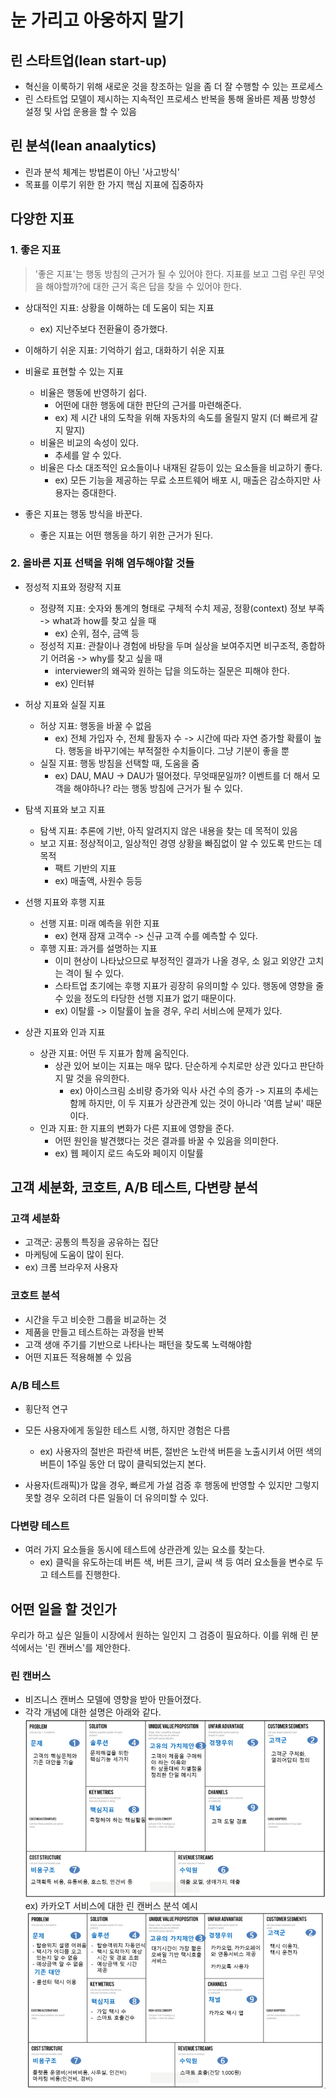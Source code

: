 # 눈 가리고 아웅하지 말기

## 린 스타트업(lean start-up)

- 혁신을 이룩하기 위해 새로운 것을 창조하는 일을 좀 더 잘 수행할 수 있는 프로세스
- 린 스타트업 모델이 제시하는 지속적인 프로세스 반복을 통해 올바른 제품 방향성 설정 및 사업 운용을 할 수 있음

## 린 분석(lean anaalytics)

- 린과 분석 체계는 방법론이 아닌 '사고방식'
- 목표를 이루기 위한 한 가지 핵심 지표에 집중하자

## 다양한 지표

### 1. 좋은 지표

> '좋은 지표'는 행동 방침의 근거가 될 수 있어야 한다.
> 지표를 보고 그럼 우린 무엇을 해야할까?에 대한 근거 혹은 답을 찾을 수 있어야 한다.

- 상대적인 지표: 상황을 이해하는 데 도움이 되는 지표

  - ex) 지난주보다 전환율이 증가했다.

- 이해하기 쉬운 지표: 기억하기 쉽고, 대화하기 쉬운 지표
- 비율로 표현할 수 있는 지표
  - 비율은 행동에 반영하기 쉽다.
    - 어떤에 대한 행동에 대한 판단의 근거를 마련해준다.
    - ex) 제 시간 내의 도착을 위해 자동차의 속도를 올릴지 말지 (더 빠르게 갈지 말지)
  - 비율은 비교의 속성이 있다.
    - 추세를 알 수 있다.
  - 비율은 다소 대조적인 요소들이나 내재된 갈등이 있는 요소들을 비교하기 좋다.
    - ex) 모든 기능을 제공하는 무료 소프트웨어 배포 시, 매출은 감소하지만 사용자는 증대한다.
- 좋은 지표는 행동 방식을 바꾼다.
  - 좋은 지표는 어떤 행동을 하기 위한 근거가 된다.

### 2. 올바른 지표 선택을 위해 염두해야할 것들

- 정성적 지표와 정량적 지표

  - 정량젹 지표: 숫자와 통계의 형태로 구체적 수치 제공, 정황(context) 정보 부족 -> what과 how를 찾고 싶을 때
    - ex) 순위, 점수, 금액 등
  - 정성적 지표: 관찰이나 경험에 바탕을 두며 실상을 보여주지면 비구조적, 종합하기 어려움 -> why를 찾고 싶을 때
    - interviewer의 왜곡와 원하는 답을 의도하는 질문은 피해야 한다.
    - ex) 인터뷰

- 허상 지표와 실질 지표

  - 허상 지표: 행동을 바꿀 수 없음
    - ex) 전체 가입자 수, 전체 활동자 수 -> 시간에 따라 자연 증가할 확률이 높다. 행동을 바꾸기에는 부적절한 수치들이다. 그냥 기분이 좋을 뿐
  - 실질 지표: 행동 방침을 선택할 때, 도움을 줌
    - ex) DAU, MAU -> DAU가 떨어졌다. 무엇때문일까? 이벤트를 더 해서 모객을 해야하나? 라는 행동 방침에 근거가 될 수 있다.

- 탐색 지표와 보고 지표

  - 탐색 지표: 추론에 기반, 아직 알려지지 않은 내용을 찾는 데 목적이 있음
  - 보고 지표: 정상적이고, 일상적인 경영 상황을 빠짐없이 알 수 있도록 만드는 데 목적
    - 팩트 기반의 지표
    - ex) 매출액, 사원수 등등

- 선행 지표와 후행 지표

  - 선행 지표: 미래 예측을 위한 지표
    - ex) 현재 잠재 고객수 -> 신규 고객 수를 예측할 수 있다.
  - 후행 지표: 과거를 설명하는 지표
    - 이미 현상이 나타났으므로 부정적인 결과가 나올 경우, 소 잃고 외양간 고치는 격이 될 수 있다.
    - 스타트업 초기에는 후행 지표가 굉장히 유의미할 수 있다. 행동에 영향을 줄 수 있을 정도의 타당한 선행 지표가 없기 때문이다.
    - ex) 이탈률 -> 이탈률이 높을 경우, 우리 서비스에 문제가 있다.

- 상관 지표와 인과 지표
  - 상관 지표: 어떤 두 지표가 함께 움직인다.
    - 상관 있어 보이는 지표는 매우 많다. 단순하게 수치로만 상관 있다고 판단하지 말 것을 유의한다.
      - ex) 아이스크림 소비량 증가와 익사 사건 수의 증가 -> 지표의 추세는 함께 하지만, 이 두 지표가 상관관계 있는 것이 아니라 '여름 날씨' 때문이다.
  - 인과 지표: 한 지표의 변화가 다른 지표에 영향을 준다.
    - 어떤 원인을 발견했다는 것은 결과를 바꿀 수 있음을 의미한다.
    - ex) 웹 페이지 로드 속도와 페이지 이탈률

## 고객 세분화, 코호트, A/B 테스트, 다변량 분석

### 고객 세분화

- 고객군: 공통의 특징을 공유하는 집단
- 마케팅에 도움이 많이 된다.
- ex) 크롬 브라우저 사용자

### 코호트 분석

- 시간을 두고 비슷한 그룹을 비교하는 것
- 제품을 만들고 테스트하는 과정을 반복
- 고객 생애 주기를 기반으로 나타나는 패턴을 찾도록 노력해야함
- 어떤 지표든 적용해볼 수 있음

### A/B 테스트

- 횡단적 연구
- 모든 사용자에게 동일한 테스트 시행, 하지만 경험은 다름

  - ex) 사용자의 절반은 파란색 버튼, 절반은 노란색 버튼을 노출시키셔 어떤 색의 버튼이 1주일 동안 더 많이 클릭되었는지 본다.

- 사용자(트래픽)가 많을 경우, 빠르게 가설 검증 후 행동에 반영할 수 있지만 그렇지 못할 경우 오히려 다른 일들이 더 유의미할 수 있다.

### 다변량 테스트

- 여러 가지 요소들을 동시에 테스트에 상관관계 있는 요소를 찾는다.
  - ex) 클릭을 유도하는데 버튼 색, 버튼 크기, 글씨 색 등 여러 요소들을 변수로 두고 테스트를 진행한다.

## 어떤 일을 할 것인가

우리가 하고 싶은 일들이 시장에서 원하는 일인지 그 검증이 필요하다. 이를 위해 린 분석에서는 '린 캔버스'를 제안한다.

### 린 캔버스

- 비즈니스 캔버스 모델에 영향을 받아 만들어졌다.
- 각각 개념에 대한 설명은 아래와 같다.
  ![](../../../../attachments/2021-09-26-15-19-57.png)
  ex) 카카오T 서비스에 대한 린 캔버스 분석 예시
  ![](../../../../attachments/2021-09-26-15-17-33.png)
